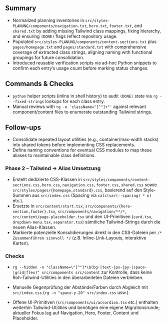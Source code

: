 ## Summary
* Normalized planning inventories in `src/styles-PLANUNG/components/navigation.txt`, `hero.txt`, `footer.txt`, and `shared.txt` by adding missing Tailwind class mappings, fixing hierarchy, and ensuring `(DONE)` flags reflect repository usage.
* Populated `src/styles-PLANUNG/components/content-sections.txt` plus `pages/homepage.txt` and `pages/standard.txt` with comprehensive coverage of extracted class strings, aligning naming with functional groupings for future consolidation.
* Introduced reusable verification scripts via ad-hoc Python snippets to confirm each entry’s usage count before marking status changes.

## Commands & Checks
* `python` helper scripts (inline in shell history) to audit `(DONE)` state via `rg --fixed-strings` lookups for each class entry.
* Manual reviews with `rg -o 'className="[^"]+"'` against relevant component/content files to enumerate outstanding Tailwind strings.

## Follow-ups
* Consolidate repeated layout utilities (e.g., container/max-width stacks) into shared tokens before implementing CSS replacements.
* Define naming conventions for eventual CSS modules to map these aliases to maintainable class definitions.

### Phase 2 – Tailwind -> Alias Umsetzung
* Erstellt dedizierte CSS-Klassen in `src/styles/components/content-sections.css`, `hero.css`, `navigation.css`, `footer.css`, `shared.css` sowie `src/styles/pages/{homepage,standard}.css`, basierend auf den Style-Summen aus `src/index.css` (Spacing via `calc(var(--spacing) * n)` etc.).
* Ersetzte in `src/content/start.tsx`, `src/components/{hero-section,footer}.tsx`, `src/components/navigation/**/*`, `src/content/page-placeholder.tsx` und den UI-Primitiven (`card.tsx`, `dropdown-menu.tsx`, `separator.tsx`) sämtliche Tailwind-Strings durch die neuen Alias-Klassen.
* Markierte potenzielle Konsolidierungen direkt in den CSS-Dateien per `/* Zusammenführen sinnvoll */` (z.B. Inline-Link-Layouts, interaktive Karten).

### Checks
* `rg --hidden -n "className=\"[^"]*\b(bg-|text-|px-|py-|space-|grid|flex)" src/components src/content` zur Kontrolle, dass keine Roh-Tailwind-Utilities in den überarbeiteten Dateien verbleiben.
* Manuelle Gegenprüfung der Abstände/Farben durch Abgleich mit `src/index.css` (`rg -n "space-y-20" src/index.css` usw.).

* Offene UI-Primitiven (`src/components/ui/accordion.tsx` etc.) enthalten weiterhin Tailwind-Utilities und benötigen eine eigene Migrationsrunde; aktueller Fokus lag auf Navigation, Hero, Footer, Content und Placeholder.
